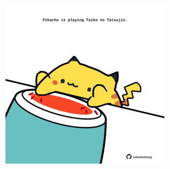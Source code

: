 <!-- built at 22/01/2022, 16:00:52 UTC -->
<p align="center">
  <img width="500" height="500" src="./ReadmeImage.svg">
</p>
